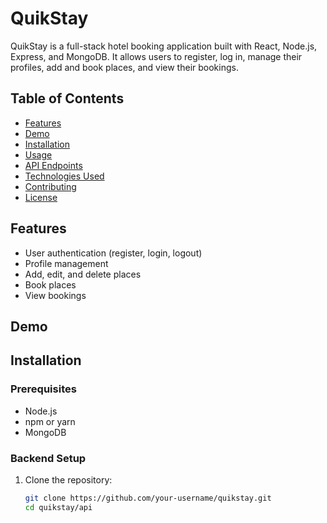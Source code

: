 # QuikStay

QuikStay is a full-stack hotel booking application built with React, Node.js, Express, and MongoDB. It allows users to register, log in, manage their profiles, add and book places, and view their bookings.

## Table of Contents

- [Features](#features)
- [Demo](#demo)
- [Installation](#installation)
- [Usage](#usage)
- [API Endpoints](#api-endpoints)
- [Technologies Used](#technologies-used)
- [Contributing](#contributing)
- [License](#license)

## Features

- User authentication (register, login, logout)
- Profile management
- Add, edit, and delete places
- Book places
- View bookings

## Demo



## Installation

### Prerequisites

- Node.js
- npm or yarn
- MongoDB

### Backend Setup

1. Clone the repository:
   ```bash
   git clone https://github.com/your-username/quikstay.git
   cd quikstay/api
